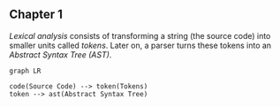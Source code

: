 ## Chapter 1
*Lexical analysis* consists of transforming a string (the source code) into smaller units called *tokens*. Later on, a parser turns these tokens into an *Abstract Syntax Tree (AST)*.

```mermaid
graph LR

code(Source Code) --> token(Tokens)
token --> ast(Abstract Syntax Tree)
```

